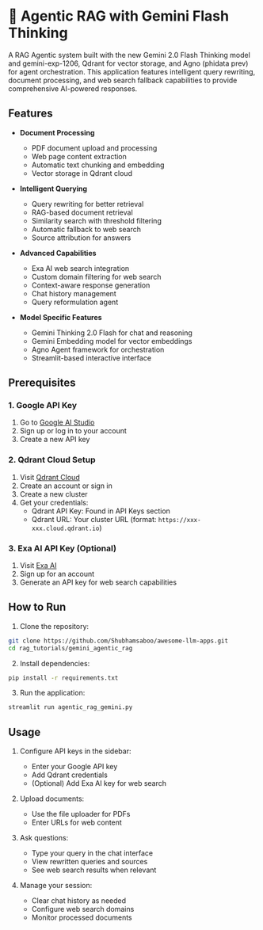 # 🤔 Agentic RAG with Gemini Flash Thinking

A RAG Agentic system built with the new Gemini 2.0 Flash Thinking model and gemini-exp-1206, Qdrant for vector storage, and Agno (phidata prev) for agent orchestration. This application features intelligent query rewriting, document processing, and web search fallback capabilities to provide comprehensive AI-powered responses.

## Features

- **Document Processing**
  - PDF document upload and processing
  - Web page content extraction
  - Automatic text chunking and embedding
  - Vector storage in Qdrant cloud

- **Intelligent Querying**
  - Query rewriting for better retrieval
  - RAG-based document retrieval
  - Similarity search with threshold filtering
  - Automatic fallback to web search
  - Source attribution for answers

- **Advanced Capabilities**
  - Exa AI web search integration
  - Custom domain filtering for web search
  - Context-aware response generation
  - Chat history management
  - Query reformulation agent

- **Model Specific Features**
  - Gemini Thinking 2.0 Flash for chat and reasoning
  - Gemini Embedding model for vector embeddings
  - Agno Agent framework for orchestration
  - Streamlit-based interactive interface

## Prerequisites

### 1. Google API Key
1. Go to [Google AI Studio](https://aistudio.google.com/apikey)
2. Sign up or log in to your account
3. Create a new API key

### 2. Qdrant Cloud Setup
1. Visit [Qdrant Cloud](https://cloud.qdrant.io/)
2. Create an account or sign in
3. Create a new cluster
4. Get your credentials:
   - Qdrant API Key: Found in API Keys section
   - Qdrant URL: Your cluster URL (format: `https://xxx-xxx.cloud.qdrant.io`)

### 3. Exa AI API Key (Optional)
1. Visit [Exa AI](https://exa.ai)
2. Sign up for an account
3. Generate an API key for web search capabilities

## How to Run

1. Clone the repository:
```bash
git clone https://github.com/Shubhamsaboo/awesome-llm-apps.git
cd rag_tutorials/gemini_agentic_rag
```

2. Install dependencies:
```bash
pip install -r requirements.txt
```

3. Run the application:
```bash
streamlit run agentic_rag_gemini.py
```

## Usage

1. Configure API keys in the sidebar:
   - Enter your Google API key
   - Add Qdrant credentials
   - (Optional) Add Exa AI key for web search

2. Upload documents:
   - Use the file uploader for PDFs
   - Enter URLs for web content

3. Ask questions:
   - Type your query in the chat interface
   - View rewritten queries and sources
   - See web search results when relevant

4. Manage your session:
   - Clear chat history as needed
   - Configure web search domains
   - Monitor processed documents
